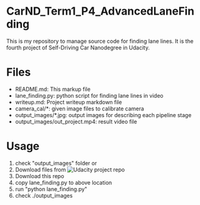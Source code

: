 # CarND_Term1_P4_AdvancedLaneFinding

This is my repository to manage source code for finding lane lines. It is the fourth project of Self-Driving Car Nanodegree in Udacity.

# Files

- README.md: This markup file
- lane_finding.py: python script for finding lane lines in video
- writeup.md: Project writeup markdown file
- camera_cal\/\*: given image files to calibrate camera
- output_images\/\*.jpg: output images for describing each pipeline stage
- output_images\/out_project.mp4: result video file

# Usage

1. check "output_images" folder
or
1. Download files from ![Udacity project repo](https://github.com/udacity/CarND-Advanced-Lane-Lines)
2. Download this repo
3. copy lane_finding.py to above location
4. run "python lane_finding.py"
5. check ./output_images

